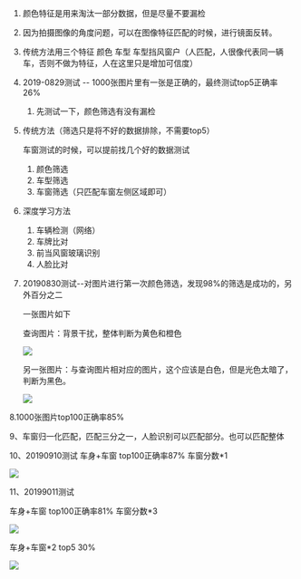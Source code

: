 1. 颜色特征是用来淘汰一部分数据，但是尽量不要漏检

2. 因为拍摄图像的角度问题，可以在图像特征匹配的时候，进行镜面反转。

3. 传统方法用三个特征 颜色 车型 车型挡风窗户（人匹配，人很像代表同一辆车，否则不做为特征，人在这里只是增加可信度）

4. 2019-0829测试 -- 1000张图片里有一张是正确的，最终测试top5正确率26%

   1. 先测试一下，颜色筛选有没有漏检

5. 传统方法（筛选只是将不好的数据排除，不需要top5）

   车窗测试的时候，可以提前找几个好的数据测试

   1. 颜色筛选
   2. 车型筛选
   3. 车窗筛选（只匹配车窗左侧区域即可）

6. 深度学习方法

   1. 车辆检测（网络）
   2. 车牌比对
   3. 前当风窗玻璃识别
   4. 人脸比对

7. 20190830测试--对图片进行第一次颜色筛选，发现98%的筛选是成功的，另外百分之二

   一张图片如下

   查询图片：背景干扰，整体判断为黄色和橙色

   ![](https://picture-1257139399.cos.ap-chengdu.myqcloud.com/4404000000002948276644.jpg)

   

   另一张图片：与查询图片相对应的图片，这个应该是白色，但是光色太暗了，判断为黑色。

   ![](https://picture-1257139399.cos.ap-chengdu.myqcloud.com/4404000000002940833991.jpg)

   

8.1000张图片top100正确率85%

9、车窗归一化匹配，匹配三分之一，人脸识别可以匹配部分。也可以匹配整体

10、20190910测试 车身+车窗 top100正确率87%  车窗分数*1

![](https://picture-1257139399.cos.ap-chengdu.myqcloud.com/wx1.png)

11、20199011测试

 车身+车窗 top100正确率81%   车窗分数*3 

![](https://picture-1257139399.cos.ap-chengdu.myqcloud.com/wx3_.png)

车身+车窗*2  top5 30%

![](https://picture-1257139399.cos.ap-chengdu.myqcloud.com/wx2.png)

































































































